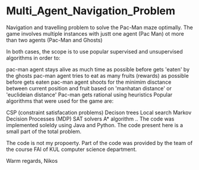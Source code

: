 # Multi_Agent_Navigation_Problem

Navigation and travelling problem to solve the Pac-Man maze optimally. The game involves multiple instances with justt one agent (Pac Man) ot more than two agents (Pac-Man and Ghosts)

In both cases, the scope is to use popular supervised and unsupervised algorithms in order to:

pac-man agent stays alive as much time as possible before gets 'eaten' by the ghosts
pac-man agent tries to eat as many fruits (rewards) as possible before gets eaten
pac-man agent shoots for the minimim disctance between current position and fruit based on 'manhatan distance' or 'euclideian distance'
Pac-man gets rational using heuristics
Popular algorithms that were used for the game are:

CSP (constraint satisfacation problems)
Decison trees
Local search
Markov Decision Processes (MDP)
SAT solvers
A* algorithm
..
The code was implemented soleldy using Java and Python. The code present here is a small part of the total problem.

The code is not my propoerty. Part of the code was provided by the team of the course FAI of KUL computer science department.

Warm regards, Nikos
